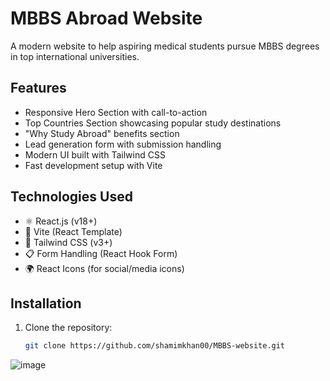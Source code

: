 # MBBS Abroad Website


 <!-- Add a preview image if available -->

A modern website to help aspiring medical students pursue MBBS degrees in top international universities.

## Features

- Responsive Hero Section with call-to-action
- Top Countries Section showcasing popular study destinations
- "Why Study Abroad" benefits section
- Lead generation form with submission handling
- Modern UI built with Tailwind CSS
- Fast development setup with Vite

## Technologies Used

- ⚛️ React.js (v18+)
- 🚀 Vite (React Template)
- 🎨 Tailwind CSS (v3+)
- 📋 Form Handling (React Hook Form)
- 🌍 React Icons (for social/media icons)

## Installation

1. Clone the repository:
   ```bash
   git clone https://github.com/shamimkhan00/MBBS-website.git


![image](https://github.com/user-attachments/assets/e323e0c1-345b-4ce7-a20f-b2dc7dda2e11)

